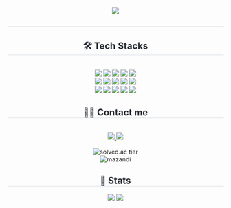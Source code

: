 <div align= "center">
    <img src="https://capsule-render.vercel.app/api?type=waving&color=0:FFFFFF,100:52E7FF&height=150&section=header&text=Welcome%20to%20happyyonku's%20GitHub&fontSize=40" />
    </div>
    <div align= "center"> 
    <h2 style="border-bottom: 1px solid #d8dee4; color: #282d33;">  </h2>  
    <div style="font-weight: 700; font-size: 15px; text-align: center; color: #282d33;">  </div> 
    </div>
    <div align= "center">
    <h2 style="border-bottom: 1px solid #d8dee4; color: #282d33;"> 🛠️ Tech Stacks </h2> <br> 
    <div style="margin: 0 auto; text-align: center;" align= "center"> <img src="https://img.shields.io/badge/Amazon%20S3-569A31?style=for-the-badge&logo=Amazon%20S3&logoColor=white">
          <img src="https://img.shields.io/badge/Amazon%20AWS-232F3E?style=for-the-badge&logo=Amazon%20AWS&logoColor=white">
          <img src="https://img.shields.io/badge/Discord-5865F2?style=for-the-badge&logo=Discord&logoColor=white">
          <img src="https://img.shields.io/badge/Docker-2496ED?style=for-the-badge&logo=Docker&logoColor=white">
          <img src="https://img.shields.io/badge/Elasticsearch-005571?style=for-the-badge&logo=Elasticsearch&logoColor=white">
          <br/><img src="https://img.shields.io/badge/Git-F05032?style=for-the-badge&logo=Git&logoColor=white">
          <img src="https://img.shields.io/badge/Github-181717?style=for-the-badge&logo=Github&logoColor=white">
          <img src="https://img.shields.io/badge/Java-007396?style=for-the-badge&logo=Java&logoColor=white">
          <img src="https://img.shields.io/badge/Jenkins-D24939?style=for-the-badge&logo=Jenkins&logoColor=white">
          <img src="https://img.shields.io/badge/Linux-FCC624?style=for-the-badge&logo=Linux&logoColor=white">
          <br/><img src="https://img.shields.io/badge/MySQL-4479A1?style=for-the-badge&logo=MySQL&logoColor=white">
          <img src="https://img.shields.io/badge/Notion-000000?style=for-the-badge&logo=Notion&logoColor=white">
          <img src="https://img.shields.io/badge/Python-3776AB?style=for-the-badge&logo=Python&logoColor=white">
          <img src="https://img.shields.io/badge/Spring-6DB33F?style=for-the-badge&logo=Spring&logoColor=white">
          <img src="https://img.shields.io/badge/Spring%20Boot-6DB33F?style=for-the-badge&logo=Spring%20Boot&logoColor=white">
          <br/></div>
    </div>
    <div align= "center">
    <h2 style="border-bottom: 1px solid #d8dee4; color: #282d33;"> 🧑‍💻 Contact me </h2> <br> 
    <div align= "center"> <a href=https://brass-word-16e.notion.site/144cdcf40727801cb290f5fe4b5d7b7d?pvs=74> <img src="https://img.shields.io/badge/Notion-000000?style=for-the-badge&logo=Notion&logoColor=white&link=https://brass-word-16e.notion.site/144cdcf40727801cb290f5fe4b5d7b7d?pvs=74"> </a>
         <a href=mailto:yonggu1951@gmail.com> <img src="https://img.shields.io/badge/Gmail-EA4335?style=for-the-badge&logo=Gmail&logoColor=white&link=mailto:yonggu1951@gmail.com"> </a>
          </div>  <br> 
    <div align= "center">  </div> 
    </div>
    <div align="center">
        <img src="https://mazassumnida.wtf/api/v2/generate_badge?boj=yonggu97" alt="solved.ac tier"/>
    </div>
    <div align="center">
        <img src="https://mazandi.herokuapp.com/api?handle=yonggu97&theme=dark" alt="mazandi"/>
    </div>
    <div align= "center"> 
    <h2 style="border-bottom: 1px solid #d8dee4; color: #282d33;"> 🏅 Stats </h2> <div align= "center"> <img src="https://github-readme-stats.vercel.app/api?username=happyyongku&custom_title=happyyongku's%20Github%20Stat&theme=nord"
        /> <img src="https://github-readme-stats.vercel.app/api/top-langs/?username=happyyongku&layout=compact&theme=nord"
          /> </div> 
    </div>
    
